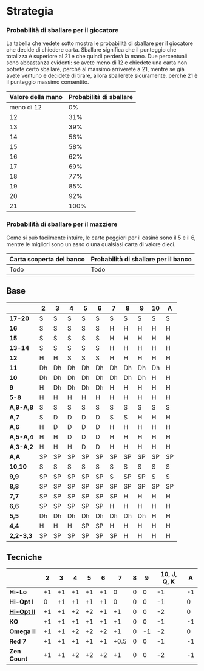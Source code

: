 # Strategia
### Probabilità di sballare per il giocatore

La tabella che vedete sotto mostra le probabilità di sballare per il giocatore che decide di chiedere carta. Sballare significa che il punteggio che totalizza è superiore al 21 e che quindi perderà la mano. Due percentuali sono abbastanza evidenti: se avete meno di 12 e chiedete una carta non potrete certo sballare, perché al massimo arriverete a 21, mentre se già avete ventuno e decidete di tirare, allora sballerete sicuramente, perché 21 è il punteggio massimo consentito. 

|Valore della mano|Probabilità di sballare|
|---|---|
|meno di 12|0%|
|12|31%|
|13|39%|
|14|56%|
|15|58%|
|16|62%|
|17|69%|
|18|77%|
|19|85%|
|20|92%|
|21|100%|
### Probabilità di sballare per il mazziere
Come si può facilmente intuire, le carte peggiori per il casinò sono il 5 e il 6, mentre le migliori sono un asso o una qualsiasi carta di valore dieci. 

|Carta scoperta del banco|Probabilità di sballare per il banco|
|---|---|
|Todo|Todo|
## Base
|       | 2 | 3 | 4 | 5 | 6 | 7 | 8 | 9 | 10 |A |
|-------|----|----|----|----|----|----|----|----|----|----|
| **17-20** | S | S | S | S | S | S | S |  S |  S |  S |
|  **16**   | S | S | S | S | S | H | H | H | H | H |
|  **15**   | S | S | S | S | S | H | H |  H | H |  H |
| **13-14** | S | S | S | S | S | H | H |  H |  H |  H |
|  **12**   | H | H | S | S | S | H | H |  H |  H |  H |
|  **11**   | Dh | Dh | Dh | Dh | Dh | Dh | Dh | Dh | Dh |  H |
|  **10**   | Dh | Dh | Dh | Dh | Dh | Dh | Dh | Dh |  H |  H |
|   **9**   | H | Dh | Dh | Dh | Dh | H |  H |  H |  H |  H |
|  **5-8**  | H | H | H | H | H | H | H |  H |  H |  H |
|**A,9-A,8**|S|S|S|S|S|S|S|S|S|S|
|**A,7**|S|D|D|D|D|S|S|H|H|H|
|**A,6**|H|D|D|D|D|H|H|H|H|H|
|**A,5-A,4**|H|H|D|D|D|H|H|H|H|H|
|**A,3-A,2**|H|H|H|D|D|H|H|H|H|H|
|  **A,A**  | SP | SP | SP | SP | SP | SP | SP | SP | SP | SP |
| **10,10** |  S |  S |  S |  S |  S |  S |  S |  S |  S |  S |
|  **9,9**  | SP | SP | SP | SP | SP |  S | SP | SP |  S |  S |
|  **8,8**  | SP | SP | SP | SP | SP | SP | SP | SP | SP | SP |
|  **7,7**  | SP | SP | SP | SP | SP | SP |  H |  H |  H |  H |
|  **6,6**  | SP | SP | SP | SP | SP |  H |  H |  H |  H |  H |
|  **5,5**  | Dh | Dh | Dh | Dh | Dh | Dh | Dh | Dh |  H |  H |
|  **4,4**  |  H |  H |  H | SP | SP |  H |  H |  H |  H |  H |
|**2,2-3,3**| SP | SP | SP | SP | SP | SP |  H |  H |  H |  H |
## Tecniche
|   | 2 | 3 | 4 | 5 | 6 | 7 | 8 | 9 | 10, J, Q, K | A |
|---|---|---|---|---|---|---|---|---|---|---|
| **Hi-Lo** | +1 | +1 | +1 | +1 | +1 | 0 | 0 | 0 | -1 | -1 |
| **Hi-Opt I** | 0 | +1 | +1 | +1 | +1 | 0 | 0 | 0 | -1 | 0 |
| [**Hi-Opt II**](Hi-OptII.MD) | +1 | +1 | +2 | +2 | +1 | +1 | 0 | 0 | -2 | 0 |
| **KO** | +1 | +1 | +1 | +1 | +1 | +1 | 0 | 0 | -1 | -1 |
| **Omega II** | +1 | +1 | +2 | +2 | +2 | +1 | 0 | -1 | -2 | 0 |
| **Red 7** | +1 | +1 | +1 | +1 | +1 | +0.5 | 0 | 0 | -1 | -1 |
| **Zen Count** | +1 | +1 | +2 | +2 | +2 | +1 | 0 | 0 | -2 | -1 |
